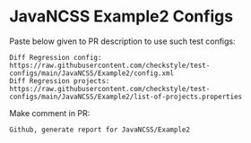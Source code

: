 # JavaNCSS Example2 Configs
Paste below given to PR description to use such test configs:
```
Diff Regression config: https://raw.githubusercontent.com/checkstyle/test-configs/main/JavaNCSS/Example2/config.xml
Diff Regression projects: https://raw.githubusercontent.com/checkstyle/test-configs/main/JavaNCSS/Example2/list-of-projects.properties
```
Make comment in PR:
```
Github, generate report for JavaNCSS/Example2
```
